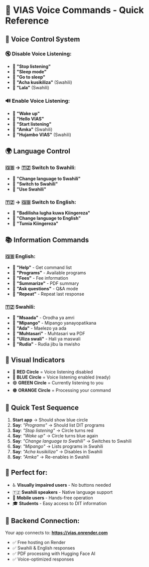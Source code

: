 # 🎤 VIAS Voice Commands - Quick Reference

## 🔧 **Voice Control System**

### **🔇 Disable Voice Listening:**
- 🎤 **"Stop listening"**
- 🎤 **"Sleep mode"**
- 🎤 **"Go to sleep"**
- 🎤 **"Acha kusikiliza"** (Swahili)
- 🎤 **"Lala"** (Swahili)

### **🔊 Enable Voice Listening:**
- 🎤 **"Wake up"**
- 🎤 **"Hello VIAS"**
- 🎤 **"Start listening"**
- 🎤 **"Amka"** (Swahili)
- 🎤 **"Hujambo VIAS"** (Swahili)

## 🌍 **Language Control**

### **🇬🇧 → 🇹🇿 Switch to Swahili:**
- 🎤 **"Change language to Swahili"**
- 🎤 **"Switch to Swahili"**
- 🎤 **"Use Swahili"**

### **🇹🇿 → 🇬🇧 Switch to English:**
- 🎤 **"Badilisha lugha kuwa Kiingereza"**
- 🎤 **"Change language to English"**
- 🎤 **"Tumia Kiingereza"**

## 📚 **Information Commands**

### **🇬🇧 English:**
- 🎤 **"Help"** - Get command list
- 🎤 **"Programs"** - Available programs
- 🎤 **"Fees"** - Fee information
- 🎤 **"Summarize"** - PDF summary
- 🎤 **"Ask questions"** - Q&A mode
- 🎤 **"Repeat"** - Repeat last response

### **🇹🇿 Swahili:**
- 🎤 **"Msaada"** - Orodha ya amri
- 🎤 **"Mipango"** - Mipango yanayopatikana
- 🎤 **"Ada"** - Maelezo ya ada
- 🎤 **"Muhtasari"** - Muhtasari wa PDF
- 🎤 **"Uliza swali"** - Hali ya maswali
- 🎤 **"Rudia"** - Rudia jibu la mwisho

## 🎯 **Visual Indicators**

- 🔴 **RED Circle** = Voice listening disabled
- 🔵 **BLUE Circle** = Voice listening enabled (ready)
- 🟢 **GREEN Circle** = Currently listening to you
- 🟠 **ORANGE Circle** = Processing your command

## 🧪 **Quick Test Sequence**

1. **Start app** → Should show blue circle
2. **Say**: *"Programs"* → Should list DIT programs
3. **Say**: *"Stop listening"* → Circle turns red
4. **Say**: *"Wake up"* → Circle turns blue again
5. **Say**: *"Change language to Swahili"* → Switches to Swahili
6. **Say**: *"Mipango"* → Lists programs in Swahili
7. **Say**: *"Acha kusikiliza"* → Disables in Swahili
8. **Say**: *"Amka"* → Re-enables in Swahili

## 🚀 **Perfect for:**

- ♿ **Visually impaired users** - No buttons needed
- 🇹🇿 **Swahili speakers** - Native language support
- 📱 **Mobile users** - Hands-free operation
- 🎓 **Students** - Easy access to DIT information

## 🔗 **Backend Connection:**

Your app connects to: **https://vias.onrender.com**
- ✅ Free hosting on Render
- ✅ Swahili & English responses
- ✅ PDF processing with Hugging Face AI
- ✅ Voice-optimized responses

